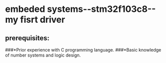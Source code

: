 # embeded systems--stm32f103c8--my fisrt driver


## **prerequisites:**
###*Prior experience with C programming language.
###*Basic knowledge of number systems and logic design.
